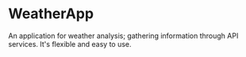 # WeatherApp
An application for weather analysis; gathering information through API services. It's flexible and easy to use.
